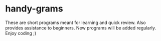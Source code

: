 # handy-grams
These are short programs meant for learning and quick review. Also provides assistance to beginners. New programs will be added regularly. Enjoy coding ;)

